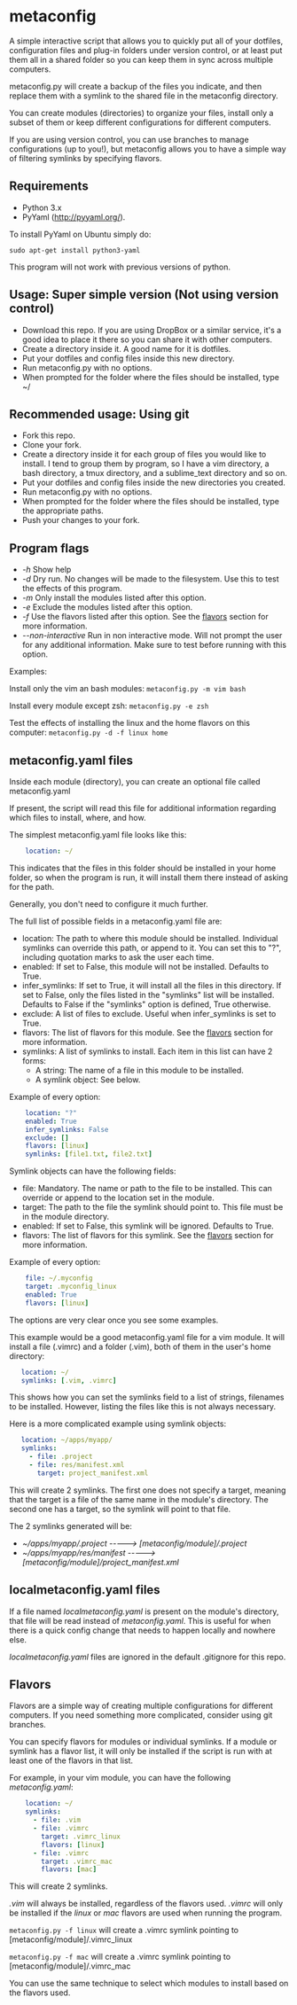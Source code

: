 metaconfig
==========

A simple interactive script that allows you to quickly put all of your dotfiles, configuration files and plug-in folders under version control, or at least put them all in a shared folder so you can keep them in sync across multiple computers.

metaconfig.py will create a backup of the files you indicate, and then replace them with a symlink to the shared file in the metaconfig directory.

You can create modules (directories) to organize your files, install only a subset of them or keep different configurations for different computers.

If you are using version control, you can use branches to manage configurations (up to you!), but metaconfig allows you to have a simple way of filtering symlinks by specifying flavors.

Requirements
-------------------

- Python 3.x
- PyYaml (http://pyyaml.org/).

To install PyYaml on Ubuntu simply do:

    sudo apt-get install python3-yaml

This program will not work with previous versions of python.

Usage: Super simple version (Not using version control)
-----------------------------------------------------------------------------

- Download this repo. If you are using DropBox or a similar service, it's a good idea to place it there so you can share it with other computers.
- Create a directory inside it. A good name for it is dotfiles.
- Put your dotfiles and config files inside this new directory.
- Run metaconfig.py with no options.
- When prompted for the folder where the files should be installed, type ~/

Recommended usage: Using git
-----------------------------------------------------------------------------

- Fork this repo.
- Clone your fork.
- Create a directory inside it for each group of files you would like to install. I tend to group them by program, so I have a vim directory, a bash directory, a tmux directory, and a sublime_text directory and so on.
- Put your dotfiles and config files inside the new directories you created.
- Run metaconfig.py with no options.
- When prompted for the folder where the files should be installed, type the appropriate paths.
- Push your changes to your fork.

Program flags
--------------------------------------

- *-h* Show help
- *-d* Dry run. No changes will be made to the filesystem. Use this to test the effects of this program.
- *-m* Only install the modules listed after this option.
- *-e* Exclude the modules listed after this option.
- *-f* Use the flavors listed after this option. See the [flavors][flavors] section for more information.
- *--non-interactive* Run in non interactive mode. Will not prompt the user for any additional information. Make sure to test before running with this option.

Examples:

Install only the vim an bash modules:
```metaconfig.py -m vim bash```

Install every module except zsh:
```metaconfig.py -e zsh```

Test the effects of installing the linux and the home flavors on this computer:
```metaconfig.py -d -f linux home```

metaconfig.yaml files
-----------------------------

Inside each module (directory), you can create an optional file called metaconfig.yaml

If present, the script will read this file for additional information regarding which files to install, where, and how.

The simplest metaconfig.yaml file looks like this:

```yaml
    location: ~/
```

This indicates that the files in this folder should be installed in your home folder, so when the program is run, it will install them there instead of asking for the path.

Generally, you don't need to configure it much further.

The full list of possible fields in a metaconfig.yaml file are:

- location: The path to where this module should be installed. Individual symlinks can override this path, or append to it. You can set this to "?", including quotation marks to ask the user each time.
- enabled: If set to False, this module will not be installed. Defaults to True.
- infer_symlinks: If set to True, it will install all the files in this directory. If set to False, only the files listed in the "symlinks" list will be installed. Defaults to False if the "symlinks" option is defined, True otherwise.
- exclude: A list of files to exclude. Useful when infer_symlinks is set to True.
- flavors: The list of flavors for this module. See the [flavors][flavors] section for more information.
- symlinks: A list of symlinks to install. Each item in this list can have 2 forms:
  - A string: The name of  a file in this module to be installed.
  - A symlink object: See below.

Example of every option:
```yaml
    location: "?"
    enabled: True
    infer_symlinks: False
    exclude: []
    flavors: [linux]
    symlinks: [file1.txt, file2.txt]
```

Symlink objects can have the following fields:

- file: Mandatory. The name or path to the file to be installed. This can override or append to the location set in the module.
- target: The path to the file the symlink should point to. This file must be in the module directory.
- enabled: If set to False, this symlink will be ignored. Defaults to True.
- flavors: The list of flavors for this symlink. See the [flavors][flavors] section for more information.

Example of every option:
```yaml
    file: ~/.myconfig
    target: .myconfig_linux
    enabled: True
    flavors: [linux]
```

The options are very clear once you see some examples.

This example would be a good metaconfig.yaml file for a vim module. It will install a file (.vimrc) and a folder (.vim), both of them in the user's home directory:
```yaml
   location: ~/
   symlinks: [.vim, .vimrc]
```
This shows how you can set the symlinks field to a list of strings, filenames to be installed. However, listing the files like this is not always necessary.

Here is a more complicated example using symlink objects:
```yaml
   location: ~/apps/myapp/
   symlinks:
     - file: .project
     - file: res/manifest.xml
       target: project_manifest.xml
```
This will create 2 symlinks. The first one does not specify a target, meaning that the target is a file of the same name in the module's directory. The second one has a target, so the symlink will point to that file.

The 2 symlinks generated will be:
- _~/apps/myapp/.project -----> [metaconfig/module]/.project_
- _~/apps/myapp/res/manifest -----> [metaconfig/module]/project_manifest.xml_

localmetaconfig.yaml files
-----------------------------

If a file named _localmetaconfig.yaml_ is present on the module's directory, that file will be read instead of _metaconfig.yaml_. This is useful for when there is a quick config change that needs to happen locally and nowhere else.

_localmetaconfig.yaml_ files are ignored in the default .gitignore for this repo.

Flavors
----------

Flavors are a simple way of creating multiple configurations for different computers. If you need something more complicated, consider using git branches.

You can specify flavors for modules or individual symlinks. If a module or symlink has a flavor list, it will only be installed if the script is run with at least one of the flavors in that list.

For example, in your vim module, you can have the following _metaconfig.yaml_:

```yaml
    location: ~/
    symlinks:
      - file: .vim
      - file: .vimrc
        target: .vimrc_linux
        flavors: [linux]
      - file: .vimrc
        target: .vimrc_mac
        flavors: [mac]
```

This will create 2 symlinks.

_.vim_ will always be installed, regardless of the flavors used.
_.vimrc_ will only be installed if the _linux_ or _mac_ flavors are used when running the program.

```metaconfig.py -f linux``` will create a .vimrc symlink pointing to [metaconfig/module]/.vimrc_linux

```metaconfig.py -f mac``` will create a .vimrc symlink pointing to [metaconfig/module]/.vimrc_mac

You can use the same technique to select which modules to install based on the flavors used.

[flavors]: (https://github.com/sethillgard/metaconfig/master/README.md#flavors)
